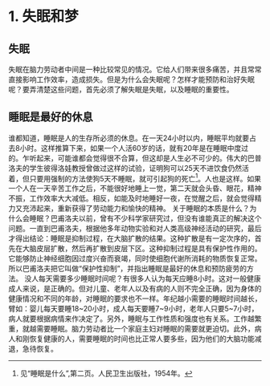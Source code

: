 # 1. 失眠和梦
## 失眠
失眠在脑力劳动者中间是一种比较常见的情况。它给人们带来很多痛苦，并且常常直接影响工作效率，造成损失。但是为什么会失眠呢？怎样才能预防和治好失眠呢？要弄清楚这些问题，首先必须了解失眠是失眠，以及睡眠的重要性。
## 睡眠是最好的休息
谁都知道，睡眠是人的生存所必须的休息。在一天24小时以内，睡眠平均就要占去8小时。这样推算下来，如果一个人活60岁的话，就有20年是在睡眠中度过的。乍听起来，可能谁都会觉得很不合算，但这却是人生必不可少的。伟大的巴普洛夫的学生彼得洛娃教授曾做过这样的试验，证明狗可以25天不进饮食仍然活着，但只要用强制的方法使狗5天不睡眠，就可引起狗的死亡[^1]。人也是这样。如果一个人在一天辛苦工作之后，不能很好地睡上一觉，第二天就会头昏、眼花，精神不振，工作效率大大减低。相反，如能及时地睡好一夜，在觉醒之后，就会觉得精力又充沛起来，重新获得了劳动能力和愉快的精神。
关于睡眠的本质是什么？为什么会睡眠？巴甫洛夫以前，曾有不少科学家研究过，但没有谁能真正的解决这个问题。一直到巴甫洛夫，根据他多年动物实验和对人类高级神经活动的研究，最后才得出结论：睡眠是抑制过程，在大脑扩散的结果。这种扩散是有一定次序的，首先在大脑皮层扩散，然后再扩散到皮层下区。这种抑制过程是具有保护性作用的。它能够防止神经细胞因过度兴奋而衰竭，同时使细胞代谢所消耗的物质恢复正常。所以巴甫洛夫把它叫做“保护性抑制”，并指出睡眠是最好的休息和预防疲劳的方法。
没人每天需要多少睡眠时间呢？有很多人认为每天应睡8小时。这对一般健康成人来说，是正确的。但对儿童、老年人以及有病的人则不完全正确，因为身体的健康情况和不同的年龄，对睡眠的要求也不一样。年纪越小需要的睡眠时间越长，臂如：婴儿每天要睡18~20小时，成人每天要睡7~9小时，老年人只要5~7小时，病人就要根据病情来作决定了。另外，睡眠与工作性质和强度也有关系。工作越繁重，就越需要睡眠。脑力劳动者比一个家庭主妇对睡眠的需要就更迫切。此外，病人和刚恢复健康的人，需要睡眠的时间也比正常人要多些，因为他们的大脑功能减退，急待恢复。


[^1]: 见“睡眠是什么”,第二页。人民卫生出版社，1954年。

